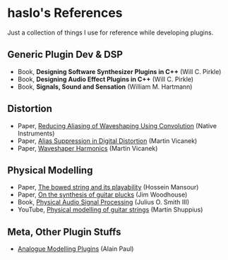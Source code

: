 # haslo's References

Just a collection of things I use for reference while developing plugins.

## Generic Plugin Dev & DSP

* Book, **Designing Software Synthesizer Plugins in C++** (Will C. Pirkle)
* Book, **Designing Audio Effect Plugins in C++** (Will C. Pirkle)
* Book, **Signals, Sound and Sensation** (William M. Hartmann)

## Distortion

* Paper, [Reducing Aliasing of Waveshaping Using Convolution](distortion/Reducing%20Aliasing%20Waveshaping.pdf) (Native Instruments)
* Paper, [Alias Suppression in Digital Distortion](distortion/AADistortion.pdf) (Martin Vicanek)
* Paper, [Waveshaper Harmonics](distortion/WaveshaperHarmonix.pdf) (Martin Vicanek)

## Physical Modelling

* Paper, [The bowed string and its playability](physical_modelling/bowed_string_playability.pdf) (Hossein Mansour)
* Paper, [On the synthesis of guitar plucks](physical_modelling/On_the_synthesis_of_guitar_plucks.pdf) (Jim Woodhouse)
* Book, [Physical Audio Signal Processing](https://ccrma.stanford.edu/~jos/pasp/) (Julius O. Smith III)
* YouTube, [Physical modelling of guitar strings](https://www.youtube.com/watch?v=sxt5rxF_PdI) (Martin Shuppius)

## Meta, Other Plugin Stuffs

* [Analogue Modelling Plugins](meta/Analogue%20modelling%20plugins.pdf) (Alain Paul)

